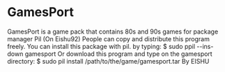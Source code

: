 # GamesPort
GamesPort is a game pack that contains 80s and 90s games for package manager Pil (On Eishu92)
People can copy and distribute this program freely.
You can install this package with pil.
by typing: $ sudo ppil --ins-down gamesport
Or download this program and type on the gamesport directory:
$ sudo pil install /path/to/the/game/gamesport.tar
By EISHU
